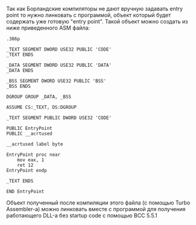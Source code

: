 Так как Борландские компиляторы не дают вручную задавать entry point то нужно линковать с программой, объект который будет содержать уже готовую "entry point". Такой объект можно создать из ниже приведенного ASM файла:

```
.386p

_TEXT SEGMENT DWORD USE32 PUBLIC 'CODE'
_TEXT ENDS

_DATA SEGMENT DWORD USE32 PUBLIC 'DATA'
_DATA ENDS

_BSS SEGMENT DWORD USE32 PUBLIC 'BSS'
_BSS ENDS

DGROUP GROUP _DATA, _BSS

ASSUME CS:_TEXT, DS:DGROUP

_TEXT SEGMENT PUBLIC DWORD USE32 'CODE'

PUBLIC EntryPoint
PUBLIC __acrtused

__acrtused label byte

EntryPoint proc near
    mov eax, 1
    ret 12
EntryPoint endp

_TEXT ENDS

END EntryPoint
```

Объект полученный после компиляции этого файла (с помощью Turbo Assembler-а) можно линковать вместе с программой для получения работающего DLL-а без startup code с помощью BCC 5.5.1